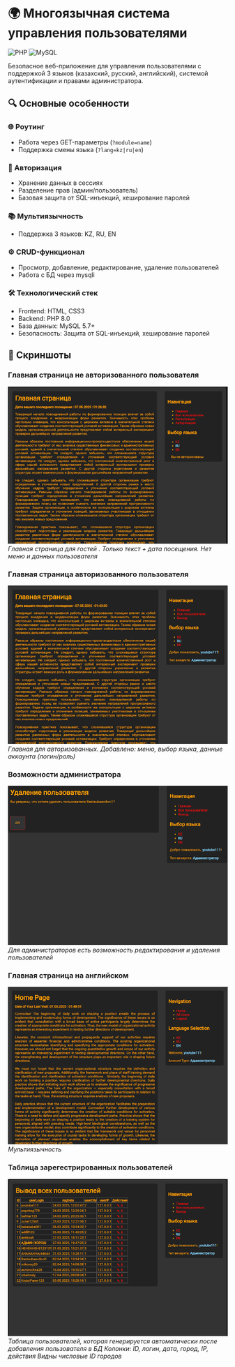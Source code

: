 # 🌍 Многоязычная система управления пользователями

![PHP](https://img.shields.io/badge/PHP-8.0+-purple.svg)
![MySQL](https://img.shields.io/badge/MySQL-5.7+-blue.svg)

Безопасное веб-приложение для управления пользователями с поддержкой 3 языков (казахский, русский, английский), системой аутентификации и правами администратора.

## 🔍 Основные особенности

### 🌐 Роутинг
- Работа через GET-параметры (`?module=name`)
- Поддержка смены языка (`?lang=kz|ru|en`)

### 🔐 Авторизация
- Хранение данных в сессиях
- Разделение прав (админ/пользователь)
- Базовая защита от SQL-инъекций, хеширование паролей

### 📚 Мультиязычность
- Поддержка 3 языков: KZ, RU, EN

### ⚙️ CRUD-функционал
- Просмотр, добавление, редактирование, удаление пользователей
- Работа с БД через mysqli


### 🛠 Технологический стек
- Frontend: HTML, CSS3
- Backend: PHP 8.0
- База данных: MySQL 5.7+
- Безопасность: Защита от SQL-инъекций, хеширование паролей

## 📸 Скриншоты  

### Главная страница не авторизованного пользователя 
![Главная](screenshots/main.png) 
<br/>
*Главная страница для гостей . Только текст + дата посещения. Нет меню и данных пользователя* 

### Главная страница авторизованного пользователя 
![Главная с авторизацией](screenshots/mainReg.png) 
<br/>
*Главная для авторизованных. Добавлено: меню, выбор языка, данные аккаунта (логин/роль)*

### Возможности администратора
![Удаление пользователя](screenshots/delete.png) 
<br/>
*Для администраторов есть возможность редактирования и удаления пользователей*

### Главная страница на английском 
![Поддержка английского](screenshots/mainEn.png) 
<br/>
*Мультиязычность*

### Таблица зарегестрированных пользователей
![Таблица пользователей](screenshots/user.png) 
<br/>
*Таблица пользователей, которая генерируется автоматически после добавления пользователя в БД Колонки: ID, логин, дата, город, IP, действия Видны числовые ID городов*

